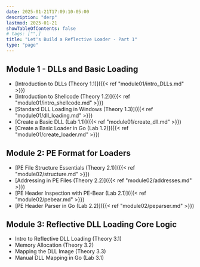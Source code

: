 ```yaml
---
date: 2025-01-21T17:09:10-05:00
description: "derp"
lastmod: 2025-01-21
showTableOfContents: false
# tags: ["",]
title: "Let's Build a Reflective Loader - Part 1"
type: "page"
---
```


## Module 1 - DLLs and Basic Loading
- [Introduction to DLLs (Theory 1.1)]({{< ref "module01/intro_DLLs.md" >}})
- [Introduction to Shellcode (Theory 1.2)]({{< ref "module01/intro_shellcode.md" >}})
- [Standard DLL Loading in Windows (Theory 1.3)]({{< ref "module01/dll_loading.md" >}})
- [Create a Basic DLL (Lab 1.1)]({{< ref "module01/create_dll.md" >}})
- [Create a Basic Loader in Go (Lab 1.2)]({{< ref "module01/create_loader.md" >}})

## Module 2: PE Format for Loaders
- [PE File Structure Essentials (Theory 2.1)]({{< ref "module02/structure.md" >}})
- [Addressing in PE Files (Theory 2.2)]({{< ref "module02/addresses.md" >}})
- [PE Header Inspection with PE-Bear (Lab 2.1)]({{< ref "module02/pebear.md" >}})
- [PE Header Parser in Go (Lab 2.2)]({{< ref "module02/peparser.md" >}})


## Module 3: Reflective DLL Loading Core Logic
- Intro to Reflective DLL Loading (Theory 3.1)
- Memory Allocation (Theory 3.2)
- Mapping the DLL Image (Theory 3.3)
- Manual DLL Mapping in Go (Lab 3.1)


